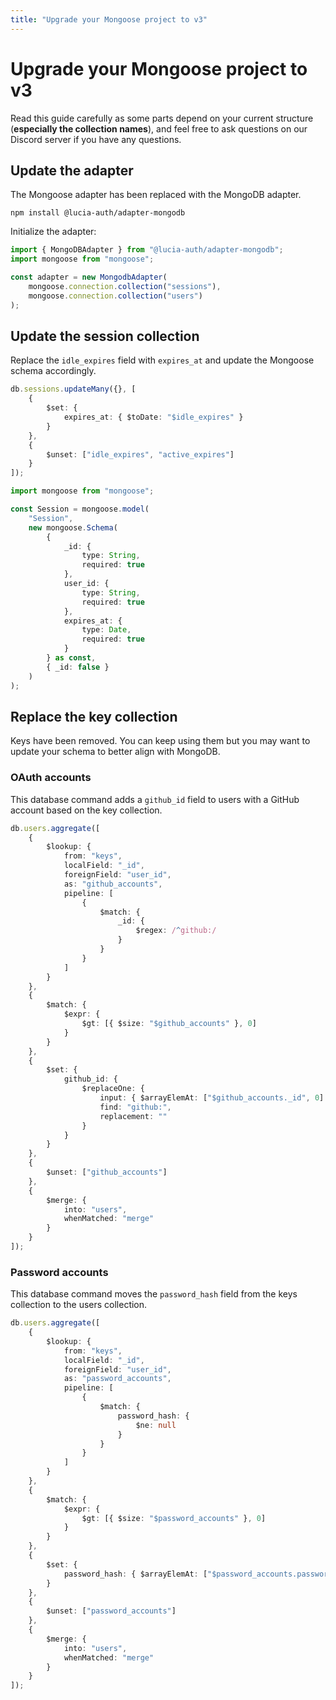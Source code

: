 ```yaml
---
title: "Upgrade your Mongoose project to v3"
---
```


# Upgrade your Mongoose project to v3

Read this guide carefully as some parts depend on your current structure (**especially the collection names**), and feel free to ask questions on our Discord server if you have any questions.

## Update the adapter

The Mongoose adapter has been replaced with the MongoDB adapter.

```
npm install @lucia-auth/adapter-mongodb
```

Initialize the adapter:

```ts
import { MongoDBAdapter } from "@lucia-auth/adapter-mongodb";
import mongoose from "mongoose";

const adapter = new MongodbAdapter(
	mongoose.connection.collection("sessions"),
	mongoose.connection.collection("users")
);
```

## Update the session collection

Replace the `idle_expires` field with `expires_at` and update the Mongoose schema accordingly.

```ts
db.sessions.updateMany({}, [
	{
		$set: {
			expires_at: { $toDate: "$idle_expires" }
		}
	},
	{
		$unset: ["idle_expires", "active_expires"]
	}
]);
```

```ts
import mongoose from "mongoose";

const Session = mongoose.model(
	"Session",
	new mongoose.Schema(
		{
			_id: {
				type: String,
				required: true
			},
			user_id: {
				type: String,
				required: true
			},
			expires_at: {
				type: Date,
				required: true
			}
		} as const,
		{ _id: false }
	)
);
```

## Replace the key collection

Keys have been removed. You can keep using them but you may want to update your schema to better align with MongoDB.

### OAuth accounts

This database command adds a `github_id` field to users with a GitHub account based on the key collection.

```ts
db.users.aggregate([
	{
		$lookup: {
			from: "keys",
			localField: "_id",
			foreignField: "user_id",
			as: "github_accounts",
			pipeline: [
				{
					$match: {
						_id: {
							$regex: /^github:/
						}
					}
				}
			]
		}
	},
	{
		$match: {
			$expr: {
				$gt: [{ $size: "$github_accounts" }, 0]
			}
		}
	},
	{
		$set: {
			github_id: {
				$replaceOne: {
					input: { $arrayElemAt: ["$github_accounts._id", 0] },
					find: "github:",
					replacement: ""
				}
			}
		}
	},
	{
		$unset: ["github_accounts"]
	},
	{
		$merge: {
			into: "users",
			whenMatched: "merge"
		}
	}
]);
```

### Password accounts

This database command moves the `password_hash` field from the keys collection to the users collection.

```ts
db.users.aggregate([
	{
		$lookup: {
			from: "keys",
			localField: "_id",
			foreignField: "user_id",
			as: "password_accounts",
			pipeline: [
				{
					$match: {
						password_hash: {
							$ne: null
						}
					}
				}
			]
		}
	},
	{
		$match: {
			$expr: {
				$gt: [{ $size: "$password_accounts" }, 0]
			}
		}
	},
	{
		$set: {
			password_hash: { $arrayElemAt: ["$password_accounts.password_hash", 0] }
		}
	},
	{
		$unset: ["password_accounts"]
	},
	{
		$merge: {
			into: "users",
			whenMatched: "merge"
		}
	}
]);
```
